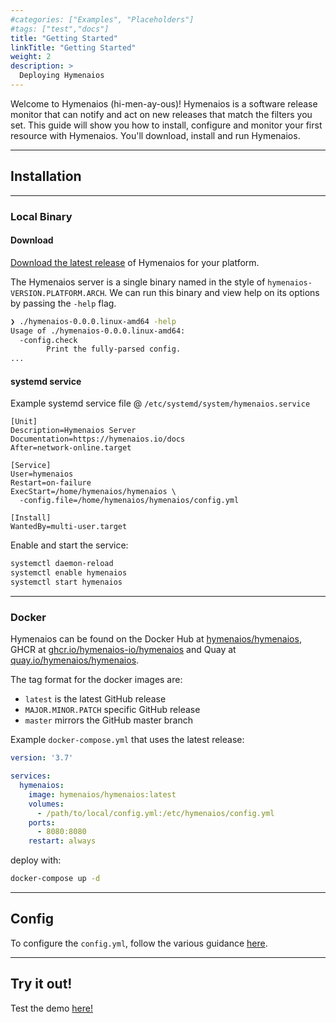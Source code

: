 ```yaml
---
#categories: ["Examples", "Placeholders"]
#tags: ["test","docs"]
title: "Getting Started"
linkTitle: "Getting Started"
weight: 2
description: >
  Deploying Hymenaios
---
```


Welcome to Hymenaios (hi-men-ay-ous)! Hymenaios is a software release monitor that can notify and act on new releases that match the filters you set. This guide will show you how to install, configure and monitor your first resource with Hymenaios. You'll download, install and run Hymenaios.

---
## Installation

---
### Local Binary

#### Download

[Download the latest release](https://github.com/hymenaios-io/Hymenaios/releases) of Hymenaios for your platform.

The Hymenaios server is a single binary named in the style of `hymenaios-VERSION.PLATFORM.ARCH`. We can run this binary and view help on its options by passing the `-help` flag.
```bash
❯ ./hymenaios-0.0.0.linux-amd64 -help
Usage of ./hymenaios-0.0.0.linux-amd64:
  -config.check
        Print the fully-parsed config.
...
```

#### systemd service
Example systemd service file @ `/etc/systemd/system/hymenaios.service`
```
[Unit]
Description=Hymenaios Server
Documentation=https://hymenaios.io/docs
After=network-online.target

[Service]
User=hymenaios
Restart=on-failure
ExecStart=/home/hymenaios/hymenaios \
  -config.file=/home/hymenaios/hymenaios/config.yml

[Install]
WantedBy=multi-user.target
```

Enable and start the service:
```bash
systemctl daemon-reload
systemctl enable hymenaios
systemctl start hymenaios
```
---
### Docker

Hymenaios can be found on the Docker Hub at [hymenaios/hymenaios](https://hub.docker.com/r/hymenaios/hymenaios), GHCR at [ghcr.io/hymenaios-io/hymenaios](https://github.com/hymenaios-io/Hymenaios/pkgs/container/hymenaios) and Quay at [quay.io/hymenaios/hymenaios](https://quay.io/repository/hymenaios/hymenaios).

The tag format for the docker images are:
- `latest` is the latest GitHub release
- `MAJOR.MINOR.PATCH` specific GitHub release
- `master` mirrors the GitHub master branch

Example `docker-compose.yml` that uses the latest release:
```yaml
version: '3.7'

services:
  hymenaios:
    image: hymenaios/hymenaios:latest
    volumes:
      - /path/to/local/config.yml:/etc/hymenaios/config.yml
    ports:
      - 8080:8080
    restart: always
```
deploy with:
```bash
docker-compose up -d
```

---
## Config

To configure the `config.yml`, follow the various guidance [here](/docs/config).

---
## Try it out!

Test the demo [here!](/demo/approvals)
